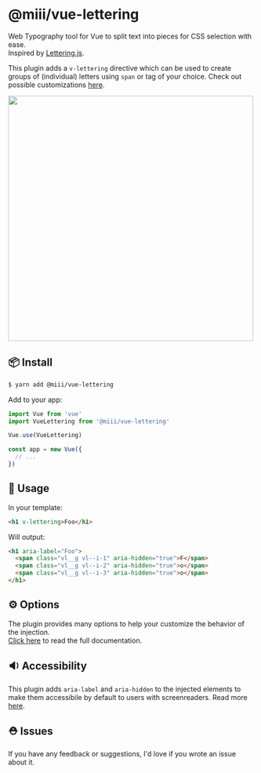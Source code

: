 # @miii/vue-lettering
Web Typography tool for Vue to split text into pieces for CSS selection with ease.<br>
Inspired by [Lettering.js](davatron5000/Lettering.js).


This plugin adds a `v-lettering` directive which can be used to create groups of (individual) letters using `span` or tag of your choice. Check out possible customizations [here](./OPTIONS.md).

<img src="https://user-images.githubusercontent.com/158975/76612092-e9d82380-651b-11ea-8400-7eb7031cfd8c.png" width="500">

## 📦  Install
```sh
$ yarn add @miii/vue-lettering
```

Add to your app:
```js
import Vue from 'vue'
import VueLettering from '@miii/vue-lettering'

Vue.use(VueLettering)

const app = new Vue({
  // ...
})
```

## 🔨  Usage

In your template:
```html
<h1 v-lettering>Foo</h1>
```

Will output:
```html
<h1 aria-label="Foo">
  <span class="vl__g vl--i-1" aria-hidden="true">F</span>
  <span class="vl__g vl--i-2" aria-hidden="true">o</span>
  <span class="vl__g vl--i-3" aria-hidden="true">o</span>
</h1>
```

## ⚙️  Options
The plugin provides many options to help your customize the behavior of the injection.<br>
[Click here](./OPTIONS.md) to read the full documentation.

## 🔉  Accessibility
This plugin adds `aria-label` and `aria-hidden` to the injected elements to make them accessibile by default to users with screenreaders. Read more [here](https://developer.mozilla.org/en-US/docs/Web/Accessibility/ARIA).

## ⛑️ Issues
If you have any feedback or suggestions, I'd love if you wrote an issue about it.
